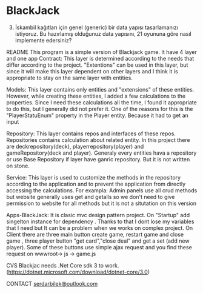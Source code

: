 # BlackJack
 3. İskambil kağıtları için genel (generic) bir data yapısı tasarlamanızı istiyoruz. Bu hazırlamış olduğunuz data yapısını, 21 oyununa göre nasıl implemente edersiniz? 
 
README 
This program is a simple version of Blackjack game. It have 4 layer and one app Contract: This layer is determined according to the needs that differ according to the project. "Extentions" can be used in this layer, but since it will make this layer dependent on other layers and I think it is appropriate to stay on the same layer with entities.

Models:
This layer contains only entities and "extensions" of these entities. However, while creating these entities, I added a few calculations to the properties. Since I need these calculations all the time, I found it appropriate to do this, but I generally did not prefer it. One of the reasons for this is the "PlayerStatuEnum" property in the Player entity. Because it had to get an input

Repository:
This layer contains repos and interfaces of these repos. Repositories contains calculation about related entity. In this project there are deckrepository(deck), playerrepository(player) and gameRepository(deck and player). Generaly every entities hava a repository or use Base Repository if layer have ganric repository. But it is not written on stone. 

Service:
This layer is used to customize the methods in the repository according to the application and to prevent the application from directly accessing the calculations. For exampla: Admin panels use all crud methods but website generally uses get and getalls so we don't need to give permission to website for all methods but it is not a situtation on this version

Apps-BlackJack:
It is clasic mvc design pattern project. On "Startup" add singelton instance for dependency . Thanks to that I dont lose my variables that I need but It can be a problem when we works on complex project. On Client there are three main button create game, restart game and close game , three player button "get card","close deal" and get a set (add new player). Some of these buttons use simple ajax request and you find these request on wwwroot-> js -> game.js

CVS 
Blackjac needs .Net Core sdk 3 to work.(https://dotnet.microsoft.com/download/dotnet-core/3.0)

CONTACT 
serdarbilek@outlook.com
